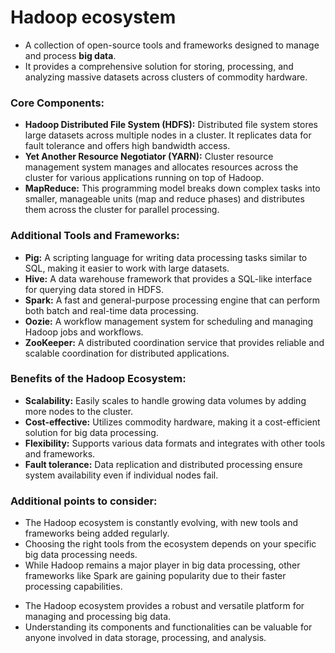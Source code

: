 # **Hadoop ecosystem**

- A collection of open-source tools and frameworks designed to manage and process **big data**.
- It provides a comprehensive solution for storing, processing, and analyzing massive datasets across clusters of commodity hardware.

### **Core Components:**

* **Hadoop Distributed File System (HDFS):** Distributed file system stores large datasets across multiple nodes in a cluster. It replicates data for fault tolerance and offers high bandwidth access.
* **Yet Another Resource Negotiator (YARN):** Cluster resource management system manages and allocates resources across the cluster for various applications running on top of Hadoop.
* **MapReduce:** This programming model breaks down complex tasks into smaller, manageable units (map and reduce phases) and distributes them across the cluster for parallel processing. 

### **Additional Tools and Frameworks:**

* **Pig:** A scripting language for writing data processing tasks similar to SQL, making it easier to work with large datasets.
* **Hive:** A data warehouse framework that provides a SQL-like interface for querying data stored in HDFS.
* **Spark:** A fast and general-purpose processing engine that can perform both batch and real-time data processing.
* **Oozie:** A workflow management system for scheduling and managing Hadoop jobs and workflows.
* **ZooKeeper:** A distributed coordination service that provides reliable and scalable coordination for distributed applications.

### **Benefits of the Hadoop Ecosystem:**

* **Scalability:** Easily scales to handle growing data volumes by adding more nodes to the cluster.
* **Cost-effective:** Utilizes commodity hardware, making it a cost-efficient solution for big data processing.
* **Flexibility:** Supports various data formats and integrates with other tools and frameworks.
* **Fault tolerance:** Data replication and distributed processing ensure system availability even if individual nodes fail.

### **Additional points to consider:**

* The Hadoop ecosystem is constantly evolving, with new tools and frameworks being added regularly.
* Choosing the right tools from the ecosystem depends on your specific big data processing needs.
* While Hadoop remains a major player in big data processing, other frameworks like Spark are gaining popularity due to their faster processing capabilities.
- The Hadoop ecosystem provides a robust and versatile platform for managing and processing big data. 
- Understanding its components and functionalities can be valuable for anyone involved in data storage, processing, and analysis.
